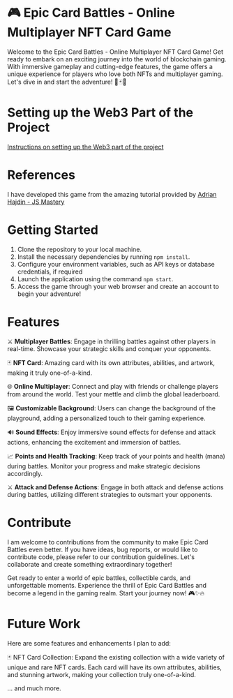 #  🎮 Epic Card Battles - Online Multiplayer NFT Card Game

Welcome to the  Epic Card Battles - Online Multiplayer NFT Card Game! Get ready to embark on an exciting journey into the world of blockchain gaming. With immersive gameplay and cutting-edge features, the game offers a unique experience for players who love both NFTs and multiplayer gaming. Let's dive in and start the adventure! 🚀🃏🌐

# Setting up the Web3 Part of the Project

[Instructions on setting up the Web3 part of the project](https://github.com/adrianhajdin/project_web3_battle_game/tree/main)

# References

I have developed this game from the amazing tutorial provided by [Adrian Hajdin - JS Mastery](https://github.com/adrianhajdin)

# Getting Started

1. Clone the repository to your local machine.
2. Install the necessary dependencies by running `npm install`.
3. Configure your environment variables, such as API keys or database credentials, if required
4. Launch the application using the command `npm start`.
5. Access the game through your web browser and create an account to begin your adventure!

# Features

⚔️ **Multiplayer Battles**: Engage in thrilling battles against other players in real-time. Showcase your strategic skills and conquer your opponents.

🃏 **NFT Card**: Amazing card with its own attributes, abilities, and artwork, making it truly one-of-a-kind.

🌐 **Online Multiplayer**: Connect and play with friends or challenge players from around the world. Test your mettle and climb the global leaderboard.

🖼️ **Customizable Background**: Users can change the background of the playground, adding a personalized touch to their gaming experience.

🔊 **Sound Effects**: Enjoy immersive sound effects for defense and attack actions, enhancing the excitement and immersion of battles.

📈 **Points and Health Tracking**: Keep track of your points and health (mana) during battles. Monitor your progress and make strategic decisions accordingly.

⚔️ **Attack and Defense Actions**: Engage in both attack and defense actions during battles, utilizing different strategies to outsmart your opponents.


# Contribute
I am welcome to contributions from the community to make Epic Card Battles even better. If you have ideas, bug reports, or would like to contribute code, please refer to our contribution guidelines. Let's collaborate and create something extraordinary together!

Get ready to enter a world of epic battles, collectible cards, and unforgettable moments. Experience the thrill of Epic Card Battles and become a legend in the gaming realm. Start your journey now! 🎮✨🔥

# Future Work

Here are some features and enhancements I plan to add:

🃏 NFT Card Collection: Expand the existing collection with a wide variety of unique and rare NFT cards. Each card will have its own attributes, abilities, and stunning artwork, making your collection truly one-of-a-kind.

... and much more.
